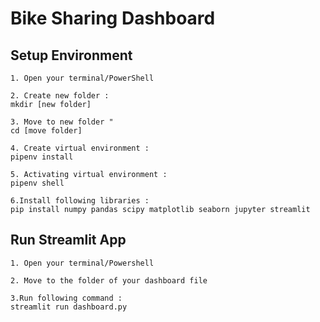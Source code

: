 # Bike Sharing Dashboard

## Setup Environment
```
1. Open your terminal/PowerShell

2. Create new folder :
mkdir [new folder] 

3. Move to new folder "
cd [move folder]

4. Create virtual environment :
pipenv install

5. Activating virtual environment :
pipenv shell

6.Install following libraries :
pip install numpy pandas scipy matplotlib seaborn jupyter streamlit
```

## Run Streamlit App
```
1. Open your terminal/Powershell

2. Move to the folder of your dashboard file

3.Run following command :
streamlit run dashboard.py
```
